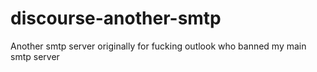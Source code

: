 # discourse-another-smtp

Another smtp server originally for fucking outlook who banned my main smtp server